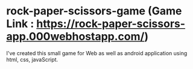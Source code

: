 # rock-paper-scissors-game (Game Link : https://rock-paper-scissors-app.000webhostapp.com/)

I've created this small game for Web as well as android application using html, css, javaScript.

